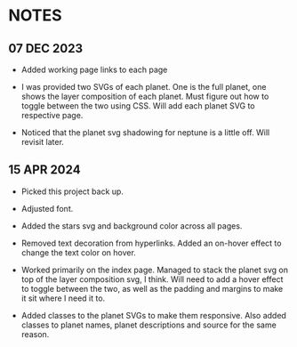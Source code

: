 # NOTES

## 07 DEC 2023

- Added working page links to each page

- I was provided two SVGs of each planet. One is the full planet, one shows the layer composition of each planet. Must figure out how to toggle between the two using CSS. Will add each planet SVG to respective page.

- Noticed that the planet svg shadowing for neptune is a little off. Will revisit later.

## 15 APR 2024

- Picked this project back up.

- Adjusted font.

- Added the stars svg and background color across all pages.

- Removed text decoration from hyperlinks. Added an on-hover effect to change the text color on hover.

- Worked primarily on the index page. Managed to stack the planet svg on top of the layer composition svg, I think. Will need to add a hover effect to toggle between the two, as well as the padding and margins to make it sit where I need it to.

- Added classes to the planet SVGs to make them responsive. Also added classes to planet names, planet descriptions and source for the same reason.
